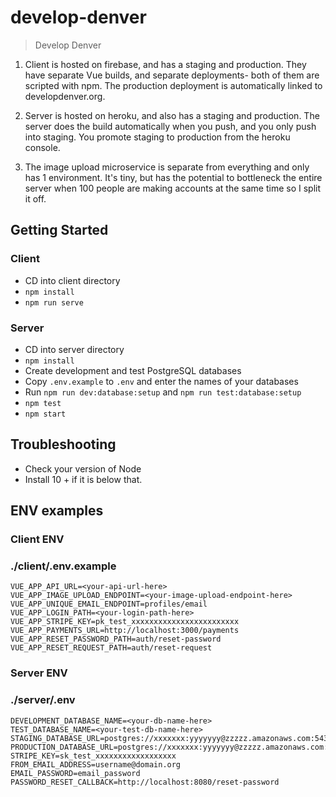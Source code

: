 # develop-denver

> Develop Denver

1) Client is hosted on firebase, and has a staging and production. They have separate Vue builds, and separate deployments- both of them are scripted with npm. The production deployment is automatically linked to developdenver.org.

2) Server is hosted on heroku, and also has a staging and production. The server does the build automatically when you push, and you only push into staging. You promote staging to production from the heroku console.

3) The image upload microservice is separate from everything and only has 1 environment. It's tiny, but has the potential to bottleneck the entire server when 100 people are making accounts at the same time so I split it off.

## Getting Started

### Client

- CD into client directory
- `npm install`
- `npm run serve`

### Server
- CD into server directory
- `npm install`
- Create development and test PostgreSQL databases
- Copy `.env.example` to `.env` and enter the names of your databases
- Run `npm run dev:database:setup` and `npm run test:database:setup`
- `npm test`
- `npm start`

## Troubleshooting 
- Check your version of Node
- Install 10 + if it is below that. 

## ENV examples
### Client ENV
### ./client/.env.example
```
VUE_APP_API_URL=<your-api-url-here>
VUE_APP_IMAGE_UPLOAD_ENDPOINT=<your-image-upload-endpoint-here>
VUE_APP_UNIQUE_EMAIL_ENDPOINT=profiles/email
VUE_APP_LOGIN_PATH=<your-login-path-here>
VUE_APP_STRIPE_KEY=pk_test_xxxxxxxxxxxxxxxxxxxxxxxx
VUE_APP_PAYMENTS_URL=http://localhost:3000/payments
VUE_APP_RESET_PASSWORD_PATH=auth/reset-password
VUE_APP_RESET_REQUEST_PATH=auth/reset-request
```

### Server ENV
### ./server/.env
```
DEVELOPMENT_DATABASE_NAME=<your-db-name-here>
TEST_DATABASE_NAME=<your-test-db-name-here>
STAGING_DATABASE_URL=postgres://xxxxxxx:yyyyyyy@zzzzz.amazonaws.com:5432/aaaaaaa
PRODUCTION_DATABASE_URL=postgres://xxxxxxx:yyyyyyy@zzzzz.amazonaws.com:5432/aaaaaaa
STRIPE_KEY=sk_test_xxxxxxxxxxxxxxxxxx
FROM_EMAIL_ADDRESS=username@domain.org
EMAIL_PASSWORD=email_password
PASSWORD_RESET_CALLBACK=http://localhost:8080/reset-password
```
